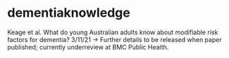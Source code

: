 # dementiaknowledge
Keage et al.  What do young Australian adults know about modifiable risk factors for dementia?
3/11/21 -> Further details to be released when paper published; currently underreview at BMC Public Health.
